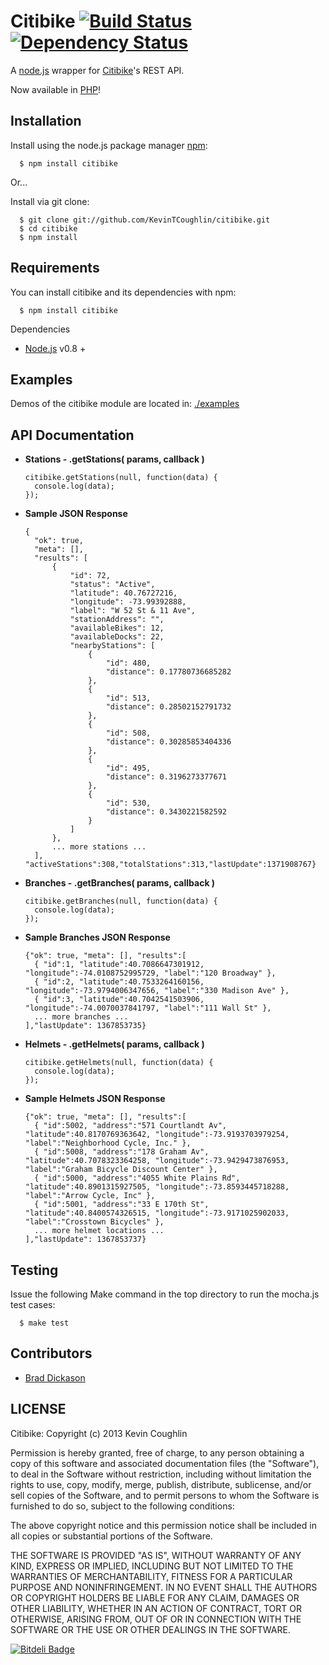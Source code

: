 # Citibike [![Build Status](https://travis-ci.org/KevinTCoughlin/citibike.png)](https://travis-ci.org/KevinTCoughlin/citibike) [![Dependency Status](https://gemnasium.com/KevinTCoughlin/citibike.png)](https://gemnasium.com/KevinTCoughlin/citibike)

  A [node.js](http://nodejs.org/) wrapper for [Citibike](http://citibikenyc.com/)'s REST API.
  
  Now available in [PHP](https://github.com/KevinTCoughlin/citibike.php)!

## Installation

  Install using the node.js package manager [npm](http://npmjs.org/):

      $ npm install citibike
      
  Or...

  Install via git clone:

      $ git clone git://github.com/KevinTCoughlin/citibike.git
      $ cd citibike
      $ npm install

## Requirements

  You can install citibike and its dependencies with npm: 
    
      $ npm install citibike
  
  Dependencies
  
  * [Node.js](http://nodejs.org/) v0.8 +

## Examples

  Demos of the citibike module are located in: [./examples](https://github.com/KevinTCoughlin/citibike/tree/master/examples)
  
## API Documentation

  * **Stations - .getStations( params, callback )**
    
        citibike.getStations(null, function(data) {
          console.log(data);
        });

  * **Sample JSON Response**

        {
          "ok": true,
          "meta": [],
          "results": [
              {
                  "id": 72,
                  "status": "Active",
                  "latitude": 40.76727216,
                  "longitude": -73.99392888,
                  "label": "W 52 St & 11 Ave",
                  "stationAddress": "",
                  "availableBikes": 12,
                  "availableDocks": 22,
                  "nearbyStations": [
                      {
                          "id": 480,
                          "distance": 0.17780736685282
                      },
                      {
                          "id": 513,
                          "distance": 0.28502152791732
                      },
                      {
                          "id": 508,
                          "distance": 0.30285853404336
                      },
                      {
                          "id": 495,
                          "distance": 0.3196273377671
                      },
                      {
                          "id": 530,
                          "distance": 0.3430221582592
                      }
                  ]
              },
              ... more stations ...
          ],
        "activeStations":308,"totalStations":313,"lastUpdate":1371908767}

  * **Branches - .getBranches( params, callback )**

        citibike.getBranches(null, function(data) {
          console.log(data);
        });
        
  * **Sample Branches JSON Response**
  
        {"ok": true, "meta": [], "results":[
          { "id":1, "latitude":40.7086647301912, "longitude":-74.0108752995729, "label":"120 Broadway" },
          { "id":2, "latitude":40.7533264160156, "longitude":-73.9794006347656, "label":"330 Madison Ave" },
          { "id":3, "latitude":40.7042541503906, "longitude":-74.0070037841797, "label":"111 Wall St" },
          ... more branches ...
        ],"lastUpdate": 1367853735}
        
  * **Helmets - .getHelmets( params, callback )**

        citibike.getHelmets(null, function(data) {
          console.log(data);
        });
  
  * **Sample Helmets JSON Response**
  
        {"ok": true, "meta": [], "results":[
          { "id":5002, "address":"571 Courtlandt Av", "latitude":40.8170769363642, "longitude":-73.9193703979254, "label":"Neighborhood Cycle, Inc." },
          { "id":5008, "address":"178 Graham Av", "latitude":40.7078323364258, "longitude":-73.9429473876953, "label":"Graham Bicycle Discount Center" },
          { "id":5000, "address":"4055 White Plains Rd", "latitude":40.8901315927505, "longitude":-73.8593445718288, "label":"Arrow Cycle, Inc" },
          { "id":5001, "address":"33 E 170th St", "latitude":40.8400574326515, "longitude":-73.9171025902033, "label":"Crosstown Bicycles" },
          ... more helmet locations ...
        ],"lastUpdate": 1367853737}

## Testing

  Issue the following Make command in the top directory to run the mocha.js test cases:
  
      $ make test

## Contributors

  * [Brad Dickason](https://github.com/bdickason)

## LICENSE

  Citibike: Copyright (c) 2013 Kevin Coughlin
  
  Permission is hereby granted, free of charge, to any person obtaining
  a copy of this software and associated documentation files (the
  "Software"), to deal in the Software without restriction, including
  without limitation the rights to use, copy, modify, merge, publish,
  distribute, sublicense, and/or sell copies of the Software, and to
  permit persons to whom the Software is furnished to do so, subject to
  the following conditions:
  
  The above copyright notice and this permission notice shall be
  included in all copies or substantial portions of the Software.
  
  THE SOFTWARE IS PROVIDED "AS IS", WITHOUT WARRANTY OF ANY KIND,
  EXPRESS OR IMPLIED, INCLUDING BUT NOT LIMITED TO THE WARRANTIES OF
  MERCHANTABILITY, FITNESS FOR A PARTICULAR PURPOSE AND
  NONINFRINGEMENT. IN NO EVENT SHALL THE AUTHORS OR COPYRIGHT HOLDERS BE
  LIABLE FOR ANY CLAIM, DAMAGES OR OTHER LIABILITY, WHETHER IN AN ACTION
  OF CONTRACT, TORT OR OTHERWISE, ARISING FROM, OUT OF OR IN CONNECTION
  WITH THE SOFTWARE OR THE USE OR OTHER DEALINGS IN THE SOFTWARE.

[![Bitdeli Badge](https://d2weczhvl823v0.cloudfront.net/KevinTCoughlin/citibike/trend.png)](https://bitdeli.com/free "Bitdeli Badge")
